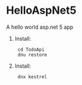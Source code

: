 # HelloAspNet5
A hello world asp.net 5 app

1. Install:

        cd TodoApi
        dnu restore
        
2. Install:

        dnx kestrel
        
